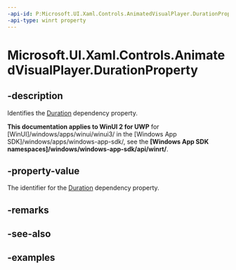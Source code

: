 ```yaml
---
-api-id: P:Microsoft.UI.Xaml.Controls.AnimatedVisualPlayer.DurationProperty
-api-type: winrt property
---
```


<!-- Property syntax.
public DependencyProperty DurationProperty { get; }
-->

# Microsoft.UI.Xaml.Controls.AnimatedVisualPlayer.DurationProperty

## -description

Identifies the [Duration](animatedvisualplayer_duration.md) dependency property.

**This documentation applies to WinUI 2 for UWP** for [WinUI]/windows/apps/winui/winui3/ in the [Windows App SDK]/windows/apps/windows-app-sdk/, see the **[Windows App SDK namespaces]/windows/windows-app-sdk/api/winrt/**.

## -property-value

The identifier for the [Duration](animatedvisualplayer_duration.md) dependency property.

## -remarks

## -see-also

## -examples

